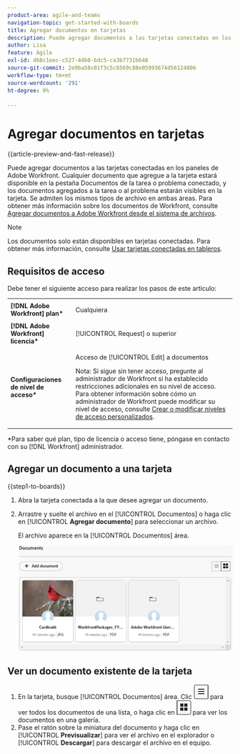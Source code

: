 ```yaml
---
product-area: agile-and-teams
navigation-topic: get-started-with-boards
title: Agregar documentos en tarjetas
description: Puede agregar documentos a las tarjetas conectadas en los paneles de Adobe Workfront.
author: Lisa
feature: Agile
exl-id: d68c1eec-c527-44b0-bdc5-ca3b7731b648
source-git-commit: 2e9ba58c01f3c5c6569c88e05993674d56124806
workflow-type: tm+mt
source-wordcount: '291'
ht-degree: 0%

---
```


# Agregar documentos en tarjetas

{{article-preview-and-fast-release}}

Puede agregar documentos a las tarjetas conectadas en los paneles de Adobe Workfront. Cualquier documento que agregue a la tarjeta estará disponible en la pestaña Documentos de la tarea o problema conectado, y los documentos agregados a la tarea o al problema estarán visibles en la tarjeta. Se admiten los mismos tipos de archivo en ambas áreas. Para obtener más información sobre los documentos de Workfront, consulte [Agregar documentos a Adobe Workfront desde el sistema de archivos](/help/quicksilver/documents/adding-documents-to-workfront/add-documents-from-file-system.md).

>[!NOTE]
>
>Los documentos solo están disponibles en tarjetas conectadas. Para obtener más información, consulte [Usar tarjetas conectadas en tableros](/help/quicksilver/agile/get-started-with-boards/connected-cards.md).

## Requisitos de acceso

Debe tener el siguiente acceso para realizar los pasos de este artículo:

<table style="table-layout:auto"> 
 <tbody> 
  <tr> 
   <td role="rowheader"><strong>[!DNL Adobe Workfront] plan*</strong></td> 
   <td> <p>Cualquiera</p> </td> 
  </tr> 
  <tr> 
   <td role="rowheader"><strong>[!DNL Adobe Workfront] licencia*</strong></td> 
   <td> <p>[!UICONTROL Request] o superior</p> </td> 
  </tr> 
  <tr>
   <td role="rowheader"><strong>Configuraciones de nivel de acceso*</strong></td>
   <td><p>Acceso de [!UICONTROL Edit] a documentos</p><p>Nota: Si sigue sin tener acceso, pregunte al administrador de Workfront si ha establecido restricciones adicionales en su nivel de acceso. Para obtener información sobre cómo un administrador de Workfront puede modificar su nivel de acceso, consulte <a href="/help/quicksilver/administration-and-setup/add-users/configure-and-grant-access/create-modify-access-levels.md" class="MCXref xref">Crear o modificar niveles de acceso personalizados</a>.</p></td>
  </tr>
 </tbody> 
</table>

&#42;Para saber qué plan, tipo de licencia o acceso tiene, póngase en contacto con su [!DNL Workfront] administrador.

## Agregar un documento a una tarjeta

{{step1-to-boards}}

1. Abra la tarjeta conectada a la que desee agregar un documento.
1. Arrastre y suelte el archivo en el [!UICONTROL Documentos] o haga clic en [!UICONTROL **Agregar documento**] para seleccionar un archivo.

   El archivo aparece en la [!UICONTROL Documentos] área.

   ![Documentos agregados a la tarjeta](assets/add-document-to-card.png)

## Ver un documento existente de la tarjeta

1. En la tarjeta, busque [!UICONTROL Documentos] área. Clic ![Icono de lista](assets/docs-list-icon.png) para ver todos los documentos de una lista, o haga clic en ![Icono de Galería](assets/docs-gallery-icon.png) para ver los documentos en una galería.
1. Pase el ratón sobre la miniatura del documento y haga clic en [!UICONTROL **Previsualizar**] para ver el archivo en el explorador o [!UICONTROL **Descargar**] para descargar el archivo en el equipo.
